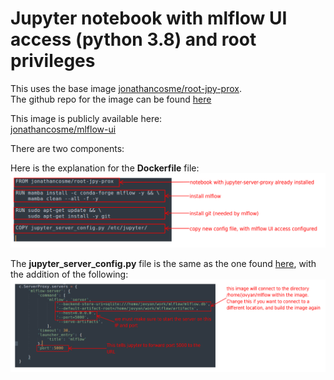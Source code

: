 # Jupyter notebook with mlflow UI access (python 3.8) and root privileges 

This uses the base image [jonathancosme/root-jpy-prox](https://hub.docker.com/repository/docker/jonathancosme/root-jpy-prox).  
The github repo for the image can be found [here](https://github.com/jonathancosme/root-jpy-prox)

This image is publicly available here:  
[jonathancosme/mlflow-ui](https://hub.docker.com/repository/docker/jonathancosme/mlflow-ui)  

There are two components:  

Here is the explanation for the **Dockerfile** file:  
![](images/image_1.png)  

The **jupyter_server_config.py** file is the same as the one found [here](https://github.com/jupyter/docker-stacks/blob/main/base-notebook/jupyter_server_config.py), with the addition of the following:  
![](images/image_2.png)   
